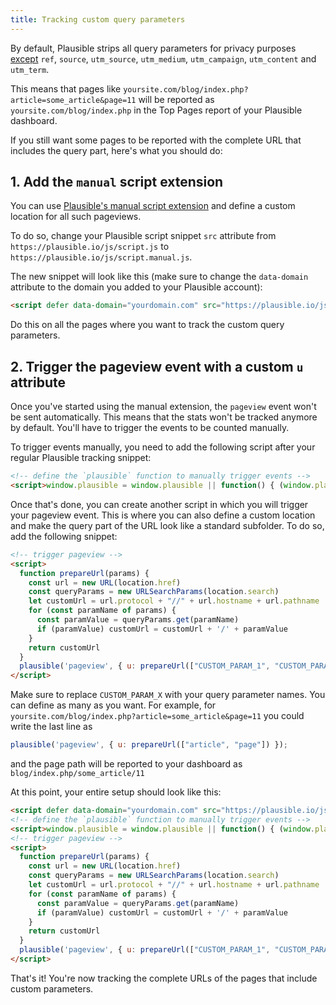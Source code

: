 ```yaml
---
title: Tracking custom query parameters
---
```


By default, Plausible strips all query parameters for privacy purposes [except](manual-link-tagging.md) `ref`, `source`, `utm_source`, `utm_medium`, `utm_campaign`, `utm_content` and `utm_term`. 

This means that pages like `yoursite.com/blog/index.php?article=some_article&page=11` will be reported as `yoursite.com/blog/index.php` in the Top Pages report of your Plausible dashboard.

If you still want some pages to be reported with the complete URL that includes the query part, here's what you should do:

## 1. Add the `manual` script extension

You can use [Plausible's manual script extension](script-extensions.md#plausiblemanualjs) and define a custom location for all such pageviews. 

To do so, change your Plausible script snippet `src` attribute from `https://plausible.io/js/script.js` to `https://plausible.io/js/script.manual.js`.

The new snippet will look like this (make sure to change the `data-domain` attribute to the domain you added to your Plausible account):

```html
<script defer data-domain="yourdomain.com" src="https://plausible.io/js/script.manual.js"></script>
```
Do this on all the pages where you want to track the custom query parameters.

## 2. Trigger the pageview event with a custom `u` attribute

Once you've started using the manual extension, the `pageview` event won't be sent automatically. This means that the stats won't be tracked anymore by default. You'll have to trigger the events to be counted manually.

To trigger events manually, you need to add the following script after your regular Plausible tracking snippet:

```html
<!-- define the `plausible` function to manually trigger events -->
<script>window.plausible = window.plausible || function() { (window.plausible.q = window.plausible.q || []).push(arguments) }</script>
```

Once that's done, you can create another script in which you will trigger your pageview event. This is where you can also define a custom location and
make the query part of the URL look like a standard subfolder. To do so, add the following snippet:

```html
<!-- trigger pageview -->
<script>
  function prepareUrl(params) {
    const url = new URL(location.href)
    const queryParams = new URLSearchParams(location.search)
    let customUrl = url.protocol + "//" + url.hostname + url.pathname
    for (const paramName of params) {
      const paramValue = queryParams.get(paramName)
      if (paramValue) customUrl = customUrl + '/' + paramValue
    }
    return customUrl
  }
  plausible('pageview', { u: prepareUrl(["CUSTOM_PARAM_1", "CUSTOM_PARAM_2", ... ]) })
</script>
```
Make sure to replace `CUSTOM_PARAM_X` with your query parameter names. You can define as many as you want.
For example, for `yoursite.com/blog/index.php?article=some_article&page=11` you could write the last line as

```javascript
plausible('pageview', { u: prepareUrl(["article", "page"]) });
```

and the page path will be reported to your dashboard as `blog/index.php/some_article/11`

At this point, your entire setup should look like this:

```html
<script defer data-domain="yourdomain.com" src="https://plausible.io/js/script.manual.js"></script>
<!-- define the `plausible` function to manually trigger events -->
<script>window.plausible = window.plausible || function() { (window.plausible.q = window.plausible.q || []).push(arguments) }</script>
<!-- trigger pageview -->
<script>
  function prepareUrl(params) {
    const url = new URL(location.href)
    const queryParams = new URLSearchParams(location.search)
    let customUrl = url.protocol + "//" + url.hostname + url.pathname
    for (const paramName of params) {
      const paramValue = queryParams.get(paramName)
      if (paramValue) customUrl = customUrl + '/' + paramValue
    }
    return customUrl
  }
  plausible('pageview', { u: prepareUrl(["CUSTOM_PARAM_1", "CUSTOM_PARAM_2", ... ]) })
</script>
```

That's it! You're now tracking the complete URLs of the pages that include custom parameters. 
